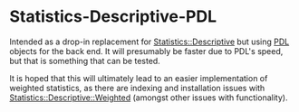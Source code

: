 # Statistics-Descriptive-PDL
Intended as a drop-in replacement for [Statistics::Descriptive](https://metacpan.org/pod/Statistics::Descriptive) but using [PDL](http://pdl.perl.org) objects for the back end.  It will presumably be faster due to PDL's speed, but that is something that can be tested.

It is hoped that this will ultimately lead to an easier implementation of weighted statistics, as there are indexing and installation issues with [Statistics::Descriptive::Weighted](https://metacpan.org/pod/Statistics::Descriptive::Weighted) (amongst other issues with functionality).  

